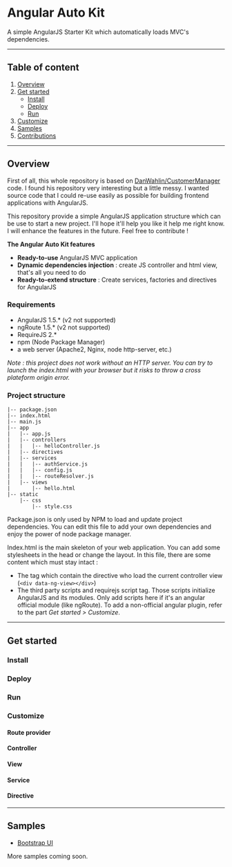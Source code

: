 # Angular Auto Kit

A simple AngularJS Starter Kit which automatically loads MVC's dependencies.

--------

## Table of content

1. [Overview](#)
2. [Get started](#)
	* [Install](#)
	* [Deploy](#)
	* [Run](#)
3. [Customize](#)
4. [Samples](#)
5. [Contributions](#)

--------

## Overview

First of all, this whole repository is based on [DanWahlin/CustomerManager](https://github.com/DanWahlin/CustomerManager) code. I found his repository very interesting but a little messy. I wanted source code that I could re-use easily as possible for building frontend applications with AngularJS.

This repository provide a simple AngularJS application structure which can be use to start a new project. I'll hope it'll help you like it help me right know. I will enhance the features in the future. Feel free to contribute !

**The Angular Auto Kit features**
* **Ready-to-use** AngularJS MVC application
* **Dynamic dependencies injection** : create JS controller and html view, that's all you need to do
* **Ready-to-extend structure** : Create services, factories and directives for AngularJS

### Requirements

* AngularJS 1.5.* (v2 not supported)
* ngRoute 1.5.* (v2 not supported)
* RequireJS 2.*
* npm (Node Package Manager)
* a web server (Apache2, Nginx, node http-server, etc.)

*Note : this project does not work without an HTTP server. You can try to launch the index.html with your browser but it risks to throw a cross plateform origin error.*

### Project structure

```
|-- package.json
|-- index.html
|-- main.js
|-- app
|   |-- app.js
|   |-- controllers
|   |   |-- helloController.js
|   |-- directives
|   |-- services
|   |   |-- authService.js
|   |   |-- config.js
|   |   |-- routeResolver.js
|   |-- views
|       |-- hello.html
|-- static
    |-- css
        |-- style.css
```

Package.json is only used by NPM to load and update project dependencies. You can edit this file to add your own dependencies and enjoy the power of node package manager.

Index.html is the main skeleton of your web application. You can add some stylesheets in the head or change the layout. In this file, there are some content which must stay intact :
* The tag which contain the directive who load the current controller view (`<div data-ng-view></div>`)
* The third party scripts and requirejs script tag. Those scripts initialize AngularJS and its modules. Only add scripts here if it's an angular official module (like ngRoute). To add a non-official angular plugin, refer to the part *Get started > Customize*.

--------

## Get started

### Install


### Deploy


### Run


### Customize

#### Route provider
#### Controller
#### View
#### Service
#### Directive

--------

## Samples

* [Bootstrap UI](#)

More samples coming soon.
